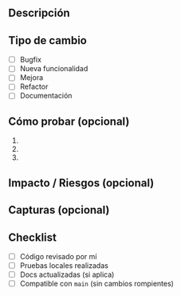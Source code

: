 ## Descripción
<!-- Una frase sobre qué hace este PR. -->

## Tipo de cambio
- [ ] Bugfix
- [ ] Nueva funcionalidad
- [ ] Mejora
- [ ] Refactor
- [ ] Documentación

## Cómo probar (opcional)
<!-- Pasos claros para validar el cambio. Incluye comandos si aplica. -->
1.
2.
3.

## Impacto / Riesgos (opcional)
<!-- ¿Rompe algo? ¿Afecta a usuarios, rendimiento, seguridad? -->

## Capturas (opcional)
<!-- Arrastra imágenes si hay cambios de UI. -->

## Checklist
- [ ] Código revisado por mí
- [ ] Pruebas locales realizadas
- [ ] Docs actualizadas (si aplica)
- [ ] Compatible con `main` (sin cambios rompientes)
